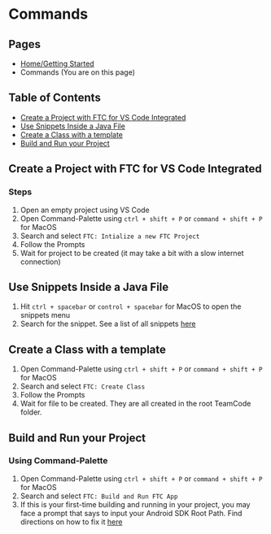 # Commands
## Pages
- [Home/Getting Started](./)
- Commands (You are on this page)

## Table of Contents
- [Create a Project with FTC for VS Code Integrated](#create-a-project-with-ftc-for-vs-code-integrated)
- [Use Snippets Inside a Java File](#use-snippets-inside-a-java-file)
- [Create a Class with a template](#create-a-class-with-a-template)
- [Build and Run your Project](#build-and-run-your-project)

## Create a Project with FTC for VS Code Integrated
### Steps
1. Open an empty project using VS Code
2. Open Command-Palette using `ctrl + shift + P` or `command + shift + P` for MacOS
3. Search and select `FTC: Intialize a new FTC Project`
4. Follow the Prompts
5. Wait for project to be created (it may take a bit with a slow internet connection)

## Use Snippets Inside a Java File
1. Hit `ctrl + spacebar` or `control + spacebar` for MacOS to open the snippets menu
2. Search for the snippet. See a list of all snippets [here](./snippets)

## Create a Class with a template
1. Open Command-Palette using `ctrl + shift + P` or `command + shift + P` for MacOS
2. Search and select `FTC: Create Class`
3. Follow the Prompts
4. Wait for file to be created. They are all created in the root TeamCode folder.

## Build and Run your Project
### Using Command-Palette
1. Open Command-Palette using `ctrl + shift + P` or `command + shift + P` for MacOS
2. Search and select `FTC: Build and Run FTC App`
3. If this is your first-time building and running in your project, you may face a prompt that says to input your Android SDK Root Path. Find directions on how to fix it [here](./#common-error-find-android-sdk-location)